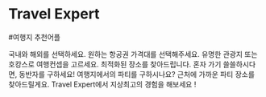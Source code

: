 # Travel Expert
#여행지 추천어플

국내와 해외를 선택하세요.
원하는 항공권 가격대를 선택해주세요.
유명한 관광지 또는 호캉스로 여행컨셉을 고르세요.
최적화된 장소를 찾아드립니다.
혼자 가기 쓸쓸하시다면, 동반자를 구하세요! 
여행지에서의 파티를 구하시나요?
근처에 가까운 파티 장소를 찾아드릴게요. 
Travel Expert에서 지상최고의 경험을 해보세요 ! 
